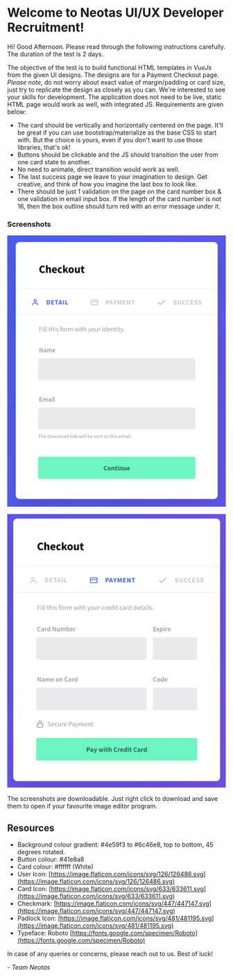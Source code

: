 # Welcome to Neotas UI/UX Developer Recruitment!

Hi! Good Afternoon. Please read through the following instructions carefully. The duration of the test is 2 days. 

The objective of the test is to build functional HTML templates in *VueJs* from the given UI designs. The designs are for a Payment Checkout page. *Please note*, do not worry about exact value of margin/padding or card size, just try to replicate the design as closely as you can. We're interested to see your skills for development. The application does not need to be live, static HTML page would work as well, with integrated JS. Requirements are given below: 
- The card should be vertically and horizontally centered on the page. It'll be great if you can use bootstrap/materialize as the base CSS to start with. But the choice is yours, even if you don't want to use those libraries, that's ok!
-	Buttons should be clickable and the JS should transition the user from one card state to another. 
-	No need to animate, direct transition would work as well. 
-	The last success page we leave to your imagination to design. Get creative, and think of how you imagine the last box to look like.
-	There should be just 1 validation on the page on the card number box & one validation in email input box. If the length of the card number is not 16, then the box outline should turn red with an error message under it.

### Screenshots

![Screenshot 1](https://github.com/Neotas/UI-UX-Recruitment/raw/master/screen1.png)

![Screenshot 2](https://github.com/Neotas/UI-UX-Recruitment/raw/master/screen2.png)

The screenshots are downloadable. Just right click to download and save them to open if your favourite image editor program.

## Resources

- Background colour gradient: #4e59f3 to #6c46e8, top to bottom, 45 degrees rotated.
- Button colour: #41e8a8
- Card colour: #ffffff (White)
- User Icon: [https://image.flaticon.com/icons/svg/126/126486.svg](https://image.flaticon.com/icons/svg/126/126486.svg)
- Card Icon: [https://image.flaticon.com/icons/svg/633/633611.svg](https://image.flaticon.com/icons/svg/633/633611.svg)
- Checkmark: [https://image.flaticon.com/icons/svg/447/447147.svg](https://image.flaticon.com/icons/svg/447/447147.svg)
- Padlock Icon: [https://image.flaticon.com/icons/svg/481/481195.svg](https://image.flaticon.com/icons/svg/481/481195.svg)
- Typeface: Roboto [https://fonts.google.com/specimen/Roboto](https://fonts.google.com/specimen/Roboto)
 
In case of any queries or concerns, please reach out to us. Best of luck!

_- Team Neotas_

